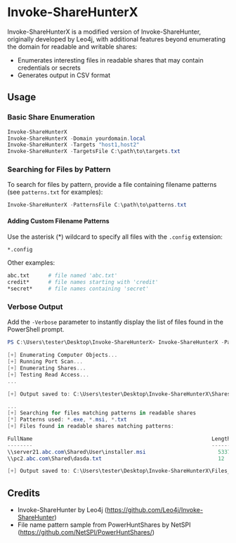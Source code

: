 # Invoke-ShareHunterX

Invoke-ShareHunterX is a modified version of Invoke-ShareHunter, originally developed by Leo4j, with additional features beyond enumerating the domain for readable and writable shares:
- Enumerates interesting files in readable shares that may contain credentials or secrets
- Generates output in CSV format

## Usage

### Basic Share Enumeration

```powershell
Invoke-ShareHunterX
Invoke-ShareHunterX -Domain yourdomain.local
Invoke-ShareHunterX -Targets "host1,host2"
Invoke-ShareHunterX -TargetsFile C:\path\to\targets.txt
```

### Searching for Files by Pattern

To search for files by pattern, provide a file containing filename patterns (see `patterns.txt` for examples):

```powershell
Invoke-ShareHunterX -PatternsFile C:\path\to\patterns.txt
```

#### Adding Custom Filename Patterns

Use the asterisk (*) wildcard to specify all files with the `.config` extension:

```sh
*.config
```

Other examples:

```sh
abc.txt      # file named 'abc.txt'
credit*      # file names starting with 'credit'
*secret*     # file names containing 'secret'
```

### Verbose Output

Add the `-Verbose` parameter to instantly display the list of files found in the PowerShell prompt.

```powershell
PS C:\Users\tester\Desktop\Invoke-ShareHunterX> Invoke-ShareHunterX -PatternsFile .\patterns.txt -Verbose

[+] Enumerating Computer Objects...
[+] Running Port Scan...
[+] Enumerating Shares...
[+] Testing Read Access...
...

[+] Output saved to: C:\Users\tester\Desktop\Invoke-ShareHunterX\Shares_Results.txt and C:\Users\tester\Desktop\Invoke-ShareHunterX\Shares_Results.csv

...
[+] Searching for files matching patterns in readable shares
[*] Patterns used: *.exe, *.msi, *.txt
[+] Files found in readable shares matching patterns:

FullName                                                         Length  CreationTime         LastWriteTime        Domain
--------                                                         ------  ------------         -------------        -----
\\server21.abc.com\Shared\User\installer.msi                       53373 5/13/2025 8:07:08 PM 8/2/2025 8:07:08 PM  ab...
\\pc2.abc.com\Shared\dasda.txt                                     12    6/13/2025 2:55:19 PM 7/2/2025 2:55:19 PM  ab...

[+] Output saved to: C:\Users\tester\Desktop\Invoke-ShareHunterX\Files_Results.txt and C:\Users\tester\Desktop\Invoke-ShareHunterX\Files_Results.csv
```

## Credits

- Invoke-ShareHunter by Leo4j (https://github.com/Leo4j/Invoke-ShareHunter)
- File name pattern sample from PowerHuntShares by NetSPI (https://github.com/NetSPI/PowerHuntShares/)